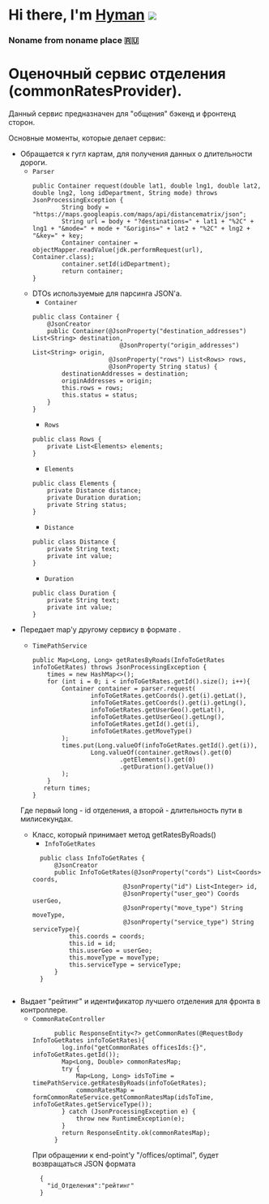 # Hi there, I'm [Hyman](https://github.com/MrHyman213) ![](https://github.com/blackcater/blackcater/raw/main/images/Hi.gif) 
### Noname from noname place 🇷🇺

# Оценочный сервис отделения (commonRatesProvider). 
Данный сервис предназначен для "общения" бэкенд и фронтенд сторон.  

Основные моменты, которые  делает сервис: 
  - Обращается к гугл картам, для получения данных о длительности дороги.
      - `Parser`
        ```
        public Container request(double lat1, double lng1, double lat2, double lng2, long idDepartment, String mode) throws JsonProcessingException {
                String body = "https://maps.googleapis.com/maps/api/distancematrix/json";
                String url = body + "?destinations=" + lat1 + "%2C" + lng1 + "&mode=" + mode + "&origins=" + lat2 + "%2C" + lng2 + "&key=" + key;
                Container container = objectMapper.readValue(jdk.performRequest(url), Container.class);
                container.setId(idDepartment);
                return container;
        }
        ```
      - DTOs используемые для парсинга JSON'a.
          - `Container`
        ```
        public class Container {
            @JsonCreator
            public Container(@JsonProperty("destination_addresses") List<String> destination,
                                @JsonProperty("origin_addresses") List<String> origin,
                             @JsonProperty("rows") List<Rows> rows,
                             @JsonProperty String status) {
                destinationAddresses = destination;
                originAddresses = origin;
                this.rows = rows;
                this.status = status;
            }
        }
        ```
          - `Rows`
        ```
        public class Rows {
            private List<Elements> elements;
        }
        ```
        - `Elements`
        ```
        public class Elements {
            private Distance distance;
            private Duration duration;
            private String status;
        }  
        ```
        - `Distance`
        ```
        public class Distance {
            private String text;
            private int value;
        }
        ```
        - `Duration`
        ```
        public class Duration {
            private String text;
            private int value;
        }
        ```
  - Передает map'у другому сервису в формате <long-long>.
    - `TimePathService`
      ```
      public Map<Long, Long> getRatesByRoads(InfoToGetRates infoToGetRates) throws JsonProcessingException {
          times = new HashMap<>();
          for (int i = 0; i < infoToGetRates.getId().size(); i++){
              Container container = parser.request(
                      infoToGetRates.getCoords().get(i).getLat(),
                      infoToGetRates.getCoords().get(i).getLng(),
                      infoToGetRates.getUserGeo().getLat(),
                      infoToGetRates.getUserGeo().getLng(),
                      infoToGetRates.getId().get(i),
                      infoToGetRates.getMoveType()
              );
              times.put(Long.valueOf(infoToGetRates.getId().get(i)),
                      Long.valueOf(container.getRows().get(0)
                              .getElements().get(0)
                              .getDuration().getValue())
              );
          }
         return times;
      }
      ```
    Где первый long - id отделения, а второй - длительность пути в милисекундах.
    - Класс, который принимает метод getRatesByRoads()
      - `InfoToGetRates`
      ```
        public class InfoToGetRates {
            @JsonCreator
            public InfoToGetRates(@JsonProperty("cords") List<Coords> coords,
                               @JsonProperty("id") List<Integer> id,
                               @JsonProperty("user_geo") Coords userGeo,
                               @JsonProperty("move_type") String moveType,
                               @JsonProperty("service_type") String serviceType){
                this.coords = coords;
                this.id = id;
                this.userGeo = userGeo;
                this.moveType = moveType;
                this.serviceType = serviceType;
            }
        }
    ```
  - Выдает "рейтинг" и идентификатор лучшего отделения для фронта в контроллере.
    - `CommonRateController`
      ```
            public ResponseEntity<?> getCommonRates(@RequestBody InfoToGetRates infoToGetRates){
              log.info("getCommonRates officesIds:{}", infoToGetRates.getId());
              Map<Long, Double> commonRatesMap;
              try {
                  Map<Long, Long> idsToTime = timePathService.getRatesByRoads(infoToGetRates);
                  commonRatesMap = formCommonRateService.getCommonRatesMap(idsToTime, infoToGetRates.getServiceType());
              } catch (JsonProcessingException e) {
                  throw new RuntimeException(e);
              }
              return ResponseEntity.ok(commonRatesMap);
            }
      ```
      При обращении к end-point'у "/offices/optimal", будет возвращаться JSON формата
      ```
        {
          "id_Отделения":"рейтинг"
        }
      ```
